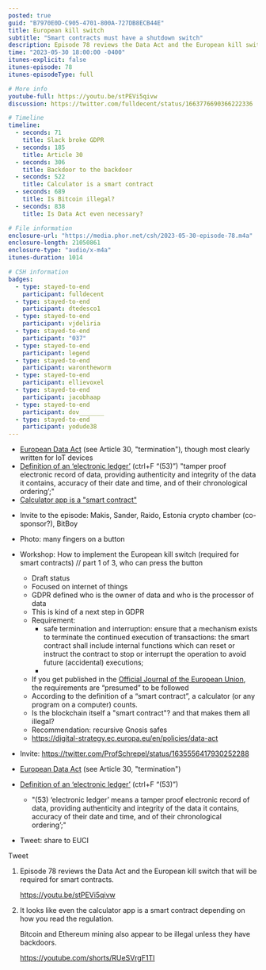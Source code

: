 ```yaml
---
posted: true
guid: "B7970E0D-C905-4701-800A-727DB8ECB44E"
title: European kill switch
subtitle: "Smart contracts must have a shutdown switch"
description: Episode 78 reviews the Data Act and the European kill switch that will be required for smart contracts. It discusses whether the calculator app is a smart contract itself, based on the regulation interpretation. The potential illegality of Bitcoin and Ethereum mining unless they have backdoors is also explored. 
time: "2023-05-30 18:00:00 -0400"
itunes-explicit: false
itunes-episode: 78
itunes-episodeType: full

# More info
youtube-full: https://youtu.be/stPEVi5qivw
discussion: https://twitter.com/fulldecent/status/1663776690366222336

# Timeline
timeline:
  - seconds: 71
    title: Slack broke GDPR
  - seconds: 185
    title: Article 30
  - seconds: 306
    title: Backdoor to the backdoor
  - seconds: 522
    title: Calculator is a smart contract
  - seconds: 689
    title: Is Bitcoin illegal?
  - seconds: 838
    title: Is Data Act even necessary?

# File information
enclosure-url: "https://media.phor.net/csh/2023-05-30-episode-78.m4a"
enclosure-length: 21050861
enclosure-type: "audio/x-m4a"
itunes-duration: 1014

# CSH information
badges:
  - type: stayed-to-end
    participant: fulldecent
  - type: stayed-to-end
    participant: dtedesco1
  - type: stayed-to-end
    participant: vjdeliria
  - type: stayed-to-end
    participant: "037"
  - type: stayed-to-end
    participant: legend
  - type: stayed-to-end
    participant: warontheworm
  - type: stayed-to-end
    participant: ellievoxel
  - type: stayed-to-end
    participant: jacobhaap
  - type: stayed-to-end
    participant: dov_______
  - type: stayed-to-end
    participant: yodude38
---
```


- [European Data Act](https://eur-lex.europa.eu/legal-content/EN/TXT/HTML/?uri=CELEX:52022PC0068#article-30) (see Article 30, "termination"), though most clearly written for IoT devices
- [Definition of an ‘electronic ledger’](https://eur-lex.europa.eu/legal-content/EN/TXT/HTML/?uri=CELEX:52021PC0281&from=EN) (ctrl+F “(53)”) "tamper proof electronic record of data, providing authenticity and integrity of the data it contains, accuracy of their date and time, and of their chronological ordering’;"
- [Calculator app is a "smart contract"](https://twitter.com/ProfSchrepel/status/1635556417930252288)

<!--end of quick notes-->

- Invite to the episode: Makis, Sander, Raido, Estonia crypto chamber (co-sponsor?), BitBoy
- Photo: many fingers on a button
- Workshop: How to implement the European kill switch (required for smart contracts) // part 1 of 3, who can press the button
  - Draft status
  - Focused on internet of things
  - GDPR defined who is the owner of data and who is the processor of data
  - This is kind of a next step in GDPR
  - Requirement:
    - safe termination and interruption: ensure that a mechanism exists to terminate the continued execution of transactions: the smart contract shall include internal functions which can reset or instruct the contract to stop or interrupt the operation to avoid future (accidental) executions; 
    - 
  - If you get published in the [Official Journal of the European Union](https://en.wikipedia.org/wiki/Official_Journal_of_the_European_Union), the requirements are “presumed” to be followed
  - According to the definition of a “smart contract”, a calculator (or any program on a computer) counts.
  - Is the blockchain itself a "smart contract"? and that makes them all illegal?
  - Recommendation: recursive Gnosis safes
  - https://digital-strategy.ec.europa.eu/en/policies/data-act

- Invite: https://twitter.com/ProfSchrepel/status/1635556417930252288
- [European Data Act](https://eur-lex.europa.eu/legal-content/EN/TXT/HTML/?uri=CELEX:52022PC0068#article-30) (see Article 30, "termination")
- [Definition of an ‘electronic ledger’](https://eur-lex.europa.eu/legal-content/EN/TXT/HTML/?uri=CELEX:52021PC0281&from=EN) (ctrl+F “(53)”)
  - "(53) ‘electronic ledger’ means a tamper proof electronic record of data, providing authenticity and integrity of the data it contains, accuracy of their date and time, and of their chronological ordering’;"
- Tweet: share to EUCI

Tweet

1. Episode 78 reviews the Data Act and the European kill switch that will be required for smart contracts.

   https://youtu.be/stPEVi5qivw

2. It looks like even the calculator app is a smart contract depending on how you read the regulation.

   Bitcoin and Ethereum mining also appear to be illegal unless they have backdoors.

   https://youtube.com/shorts/RUeSVrgF1TI
